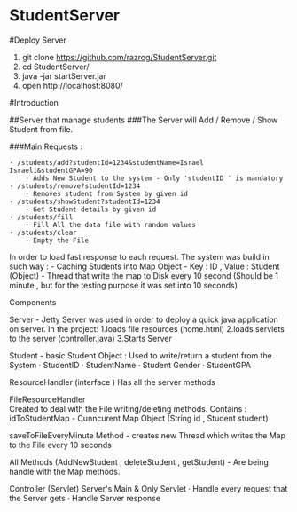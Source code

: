 # StudentServer


#Deploy Server

1. git clone https://github.com/razrog/StudentServer.git
2. cd StudentServer/ 
3. java -jar startServer.jar 
3. open http://localhost:8080/ 

#Introduction 

##Server that manage students
###The Server will Add / Remove / Show  Student from file. 

###Main Requests : 

	· /students/add?studentId=1234&studentName=Israel Israeli&studentGPA=90 
		· Adds New Student to the system - Only 'studentID ' is mandatory
	· /students/remove?studentId=1234
		· Removes student from System by given id
	· /students/showStudent?studentId=1234
		· Get Student details by given id
	· /students/fill 
		· Fill All the data file with random values
	· /students/clear
		· Empty the File
	

In order to load fast response to each request. The system was build in such way : 
	- Caching Students into Map Object  - Key : ID , Value : Student (Object) 
	- Thread that write the map to Disk every 10 second (Should be 1 minute , but for the testing purpose it was set into 10 seconds)


Components

Server  -  Jetty Server was used in order to deploy a quick java application on server. 
In the project:
	1.loads file resources (home.html)
	2.loads servlets to the server (controller.java) 
	3.Starts Server 
	
Student - basic Student Object :
Used to write/return a student from the System
	· StudentID
	· StudentName
	· Student Gender
	· StudentGPA

ResourceHandler (interface ) 
Has all the server methods 

FileResourceHandler  
Created to deal with the File writing/deleting methods. 
Contains : idToStudentMap - Cunncurent Map Object (String id , Student student)

saveToFileEveryMinute  Method - creates new Thread which writes the Map to the File every 10 seconds

All Methods (AddNewStudent , deleteStudent , getStudent) - Are being handle with the Map methods.  


Controller (Servlet) 
Server's Main & Only Servlet
	· Handle every request that the Server gets 
	· Handle Server response
